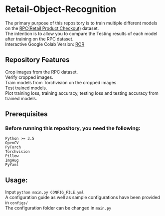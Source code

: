 # Retail-Object-Recognition
The primary purpose of this repository is to train multiple different models on the [RPC(Retail Product Checkout)](https://rpc-dataset.github.io/) dataset.\
The intention is to allow you to compare the Testing results of each model after training on the RPC dataset.\
Interactive Google Colab Version: [ROR](https://colab.research.google.com/drive/1LS9oUxVPts0rza-HT5aAGbUCATTnn9Mh?usp=sharing)

## Repository Features 
  Crop images from the RPC dataset.\
  Verify cropped images.\
  Train models from Torchvision on the cropped images.\
  Test trained models.\
  Plot training loss, training accuracy, testing loss and testing accuracy from trained models.

## Prerequisites
  ### Before running this repository, you need the following:
    Python >= 3.5
    OpenCV
    PyTorch
    Torchvision
    Pillow
    ImgAug
    PyYaml
    
## Usage:
  Input `python main.py CONFIG_FILE.yml`\
  A configuration guide as well as sample configurations have been provided in `configs/`\
  The configuration folder can be changed in `main.py`
